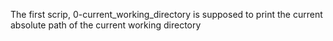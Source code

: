 The first scrip, 0-current_working_directory is supposed to print the current absolute path of the current working directory
